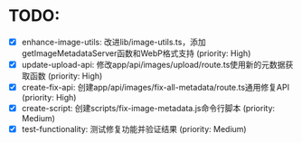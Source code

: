 # TODO:

- [x] enhance-image-utils: 改进lib/image-utils.ts，添加getImageMetadataServer函数和WebP格式支持 (priority: High)
- [x] update-upload-api: 修改app/api/images/upload/route.ts使用新的元数据获取函数 (priority: High)
- [x] create-fix-api: 创建app/api/images/fix-all-metadata/route.ts通用修复API (priority: High)
- [x] create-script: 创建scripts/fix-image-metadata.js命令行脚本 (priority: Medium)
- [x] test-functionality: 测试修复功能并验证结果 (priority: Medium)
